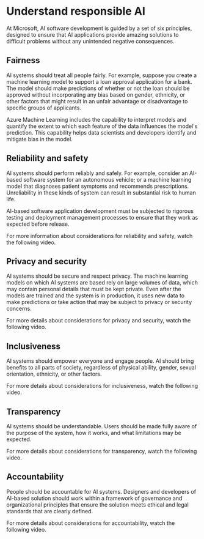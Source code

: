 # Understand responsible AI

At Microsoft, AI software development is guided by a set of six principles, designed to ensure that AI applications provide amazing solutions to difficult problems without any unintended negative consequences.

## Fairness

AI systems should treat all people fairly. For example, suppose you create a machine learning model to support a loan approval application for a bank. The model should make predictions of whether or not the loan should be approved without incorporating any bias based on gender, ethnicity, or other factors that might result in an unfair advantage or disadvantage to specific groups of applicants.

Azure Machine Learning includes the capability to interpret models and quantify the extent to which each feature of the data influences the model's prediction. This capability helps data scientists and developers identify and mitigate bias in the model.

## Reliability and safety

AI systems should perform reliably and safely. For example, consider an AI-based software system for an autonomous vehicle; or a machine learning model that diagnoses patient symptoms and recommends prescriptions. Unreliability in these kinds of system can result in substantial risk to human life.

AI-based software application development must be subjected to rigorous testing and deployment management processes to ensure that they work as expected before release.

For more information about considerations for reliability and safety, watch the following video.

## Privacy and security

AI systems should be secure and respect privacy. The machine learning models on which AI systems are based rely on large volumes of data, which may contain personal details that must be kept private. Even after the models are trained and the system is in production, it uses new data to make predictions or take action that may be subject to privacy or security concerns.

For more details about considerations for privacy and security, watch the following video.

## Inclusiveness

AI systems should empower everyone and engage people. AI should bring benefits to all parts of society, regardless of physical ability, gender, sexual orientation, ethnicity, or other factors.

For more details about considerations for inclusiveness, watch the following video.

## Transparency

AI systems should be understandable. Users should be made fully aware of the purpose of the system, how it works, and what limitations may be expected.

For more details about considerations for transparency, watch the following video.

## Accountability

People should be accountable for AI systems. Designers and developers of AI-based solution should work within a framework of governance and organizational principles that ensure the solution meets ethical and legal standards that are clearly defined.

For more details about considerations for accountability, watch the following video.